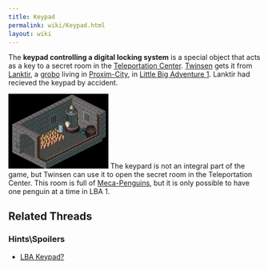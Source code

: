 ```yaml
---
title: Keypad
permalink: wiki/Keypad.html
layout: wiki
---
```


The **keypad controlling a digital locking system** is a special object
that acts as a key to a secret room in the [Teleportation
Center](Teleportation_Center "wikilink"). [Twinsen](Twinsen "wikilink")
gets it from [Lanktir](Lanktir "wikilink"), a [grobo](grobo "wikilink")
living in [Proxim-City](Proxim-City "wikilink"), in [Little Big
Adventure 1](Little_Big_Adventure_1 "wikilink"). Lanktir had recieved
the keypad by accident.

<img
src="assets/lba1/brundle_island/lba1-brundle_island-teleportation_center_inside_penguins.jpg"
title="The secret room inside the Teleportation Center" width="200"
alt="The secret room inside the Teleportation Center" /> The keypard is
not an integral part of the game, but Twinsen can use it to open the
secret room in the Teleportation Center. This room is full of
[Meca-Penguins](Meca-Penguin "wikilink"), but it is only possible to
have one penguin at a time in LBA 1.

## Related Threads

### Hints\Spoilers

- [LBA Keypad?](https://forum.magicball.net/showthread.php?t=1672)
